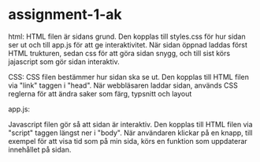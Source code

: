 # assignment-1-ak
html:
HTML filen är sidans grund. Den kopplas till styles.css för hur sidan ser ut och till app.js för att ge interaktivitet. När sidan öppnad laddas först HTML trukturen, sedan css för att göra sidan snygg, och till sist körs jajascript som gör sidan interaktiv.

CSS:
CSS filen bestämmer hur sidan ska se ut. Den kopplas till HTML filen via "link" taggen i "head". När webbläsaren laddar sidan, används CSS reglerna för att ändra saker som färg, typsnitt och layout

app.js:

Javascript filen gör så att sidan är interaktiv. Den kopplas till HTML filen via "script" taggen längst ner i "body". När användaren klickar på en knapp, till exempel för att visa tid som på min sida, körs en funktion som uppdaterar innehållet på sidan.
